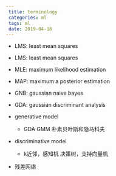 ```yaml
---
 title: terminology
 categories: ml
 tags: ml
 date: 2019-04-18
---
```


- LMS: least mean squares
- LMS: least mean squares
- MLE: maximum likelihood estimation
- MAP: maximum a posterior estimation
- GNB: gaussian naive bayes
- GDA: gaussian discriminant analysis

- generative model
    - GDA GMM 朴素贝叶斯和隐马科夫
- discriminative model
    - k近邻，感知机 决策树，支持向量机

- 残差网络
